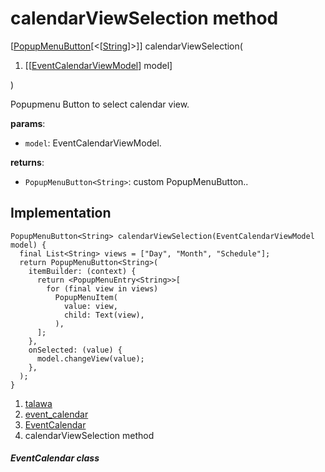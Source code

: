 
<div>

# calendarViewSelection method

</div>


[[PopupMenuButton](https://api.flutter.dev/flutter/material/PopupMenuButton-class.html)[\<[[String](https://api.flutter.dev/flutter/dart-core/String-class.html)]\>]]
calendarViewSelection(

1.  [[[EventCalendarViewModel](../../view_model_after_auth_view_models_event_view_models_event_calendar_view_model/EventCalendarViewModel-class.md)]
    model]

)



Popupmenu Button to select calendar view.

**params**:

-   `model`: EventCalendarViewModel.

**returns**:

-   `PopupMenuButton<String>`: custom PopupMenuButton..



## Implementation

``` language-dart
PopupMenuButton<String> calendarViewSelection(EventCalendarViewModel model) {
  final List<String> views = ["Day", "Month", "Schedule"];
  return PopupMenuButton<String>(
    itemBuilder: (context) {
      return <PopupMenuEntry<String>>[
        for (final view in views)
          PopupMenuItem(
            value: view,
            child: Text(view),
          ),
      ];
    },
    onSelected: (value) {
      model.changeView(value);
    },
  );
}
```







1.  [talawa](../../index.md)
2.  [event_calendar](../../views_after_auth_screens_events_event_calendar/)
3.  [EventCalendar](../../views_after_auth_screens_events_event_calendar/EventCalendar-class.md)
4.  calendarViewSelection method

##### EventCalendar class







